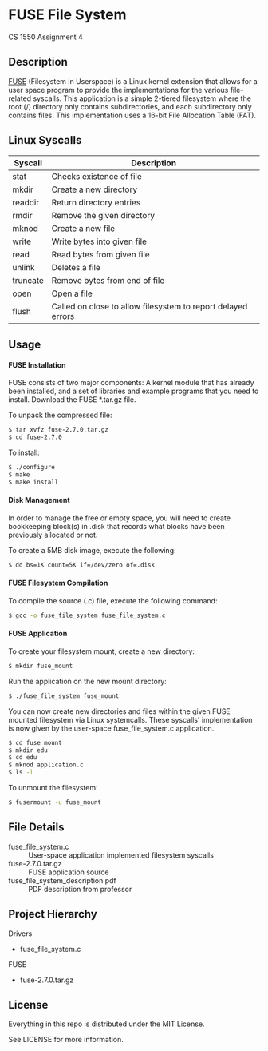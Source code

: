 # FUSE File System

CS 1550 Assignment 4

## Description

[FUSE](https://fuse.sourceforge.net/) (Filesystem in Userspace)  is a Linux kernel extension that allows for a user space program to provide the implementations for the various file-related syscalls. This application is a simple 2-tiered filesystem where the root (/) directory only contains subdirectories, and each subdirectory only contains files. This implementation uses a 16-bit File Allocation Table (FAT).

## Linux Syscalls

| Syscall  | Description                                                  |
| -------- | ------------------------------------------------------------ |
| stat     | Checks existence of file                                     |
| mkdir    | Create a new directory                                       |
| readdir  | Return directory entries                                     |
| rmdir    | Remove the given directory                                   |
| mknod    | Create a new file                                            |
| write    | Write bytes into given file                                  |
| read     | Read bytes from given file                                   |
| unlink   | Deletes a file                                               |
| truncate | Remove bytes from end of file                                |
| open     | Open a file                                                  |
| flush    | Called on close to allow filesystem to report delayed errors |

## Usage

#### FUSE Installation

FUSE consists of two major components: A kernel module that has already been installed, and a set of libraries and example programs that you need to install. Download the FUSE *.tar.gz file.

To unpack the compressed file:

```bash
$ tar xvfz fuse-2.7.0.tar.gz
$ cd fuse-2.7.0
```

To install:

```bash
$ ./configure
$ make
$ make install
```

#### Disk Management

In order to manage the free or empty space, you will need to create bookkeeping block(s) in .disk that records what blocks have been previously allocated or not.

To create a 5MB disk image, execute the following:

```bash
$ dd bs=1K count=5K if=/dev/zero of=.disk
```

#### FUSE Filesystem Compilation

To compile the source (.c) file, execute the following command:

```bash
$ gcc -o fuse_file_system fuse_file_system.c
```

#### FUSE Application

To create your filesystem mount, create a new directory:

```bash
$ mkdir fuse_mount
```

Run the application on the new mount directory:

```bash
$ ./fuse_file_system fuse_mount
```

You can now create new directories and files within the given FUSE mounted filesystem via Linux systemcalls. These syscalls' implementation is now given by the user-space fuse_file_system.c application.

```bash
$ cd fuse_mount
$ mkdir edu
$ cd edu
$ mknod application.c
$ ls -l
```

To unmount the filesystem:

```bash
$ fusermount -u fuse_mount
```

## File Details

<dl>
  <dt>fuse_file_system.c</dt>
  <dd>User-space application implemented filesystem syscalls</dd>
  <dt>fuse-2.7.0.tar.gz</dt>
  <dd>FUSE application source</dd>
  <dt>fuse_file_system_description.pdf</dt>
  <dd>PDF description from professor</dd>
</dl>

## Project Hierarchy

Drivers
  - fuse_file_system.c

FUSE
  - fuse-2.7.0.tar.gz

## License

Everything in this repo is distributed under the MIT License.

See LICENSE for more information.
